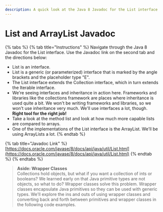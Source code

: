 ```yaml
---
description: A quick look at the Java 8 Javadoc for the List interface.
---
```


# List and ArrayList Javadoc

{% tabs %}
{% tab title="Instructions" %}
Navigate through the Java 8 Javadoc for the List interface. Use the Javadoc link on the second tab and the directions below:

* List is an interface.
* List is a generic \(or parameterized\) interface that is marked by the angle brackets and the placeholder type "E".
* The List interface extends the Collection interface, which in turn extends the Iterable interface.
* We're seeing interfaces and inheritance in action here. Frameworks and libraries like the collections framework are places where inheritance is used quite a bit. We won't be writing frameworks and libraries, so we won't use inheritance very much. We'll use interfaces a lot, though. **Right tool for the right job!**
* Take a look at the method list and look at how much more capable lists are compared to arrays.
* One of the implementations of the List interface is the ArrayList. We'll be using ArrayLists a lot.
{% endtab %}

{% tab title="Javadoc Link" %}
[https://docs.oracle.com/javase/8/docs/api/java/util/List.html](https://docs.oracle.com/javase/8/docs/api/java/util/List.html)
{% endtab %}
{% endtabs %}

> **Aside: Wrapper Classes**  
> Collections hold objects, but what if you want a collection of ints or booleans? We learned early on that Java primitive types are not objects, so what to do? Wrapper classes solve this problem. Wrapper classes encapsulate Java primitives so they can be used with generic types. We'll explore the ins and outs of using wrapper classes and converting back and forth between primitives and wrapper classes in the following code examples.

